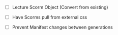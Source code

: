 
- [ ] Lecture Scorm Object (Convert from existing)


- [ ] Have Scorms pull from external css


- [ ] Prevent Manifest changes between generations